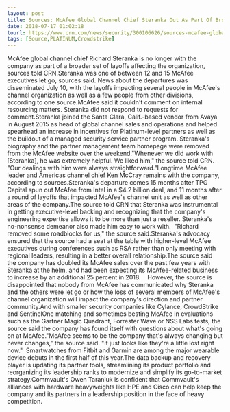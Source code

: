 ```yaml
---
layout: post
title: Sources: McAfee Global Channel Chief Steranka Out As Part Of Broader Set Of Layoffs
date: 2018-07-17 01:02:18
tourl: https://www.crn.com/news/security/300106626/sources-mcafee-global-channel-chief-steranka-out-as-part-of-broader-set-of-layoffs.htm
tags: [Source,PLATINUM,Crowdstrike]
---
```

McAfee global channel chief Richard Steranka is no longer with the company as part of a broader set of layoffs affecting the organization, sources told CRN.Steranka was one of between 12 and 15 McAfee executives let go, sources said. News about the departures was disseminated July 10, with the layoffs impacting several people in McAfee's channel organization as well as a few people from other divisions, according to one source.McAfee said it couldn't comment on internal resourcing matters. Steranka did not respond to requests for comment.Steranka joined the Santa Clara, Calif.-based vendor from Avaya in August 2015 as head of global channel sales and operations and helped spearhead an increase in incentives for Platinum-level partners as well as the buildout of a managed security service partner program. Steranka's biography and the partner management team homepage were removed from the McAfee website over the weekend."Whenever we did work with [Steranka], he was extremely helpful. We liked him," the source told CRN. "Our dealings with him were always straightforward."Longtime McAfee leader and Americas channel chief Ken McCray remains with the company, according to sources.Steranka's departure comes 15 months after TPG Capital spun out McAfee from Intel in a $4.2 billion deal, and 11 months after a round of layoffs that impacted McAfee's channel unit as well as other areas of the company.The source told CRN that Steranka was instrumental in getting executive-level backing and recognizing that the company's engineering expertise allows it to be more than just a reseller. Steranka's no-nonsense demeanor also made him easy to work with.  "Richard removed some roadblocks for us," the source said.Steranka's advocacy ensured that the source had a seat at the table with higher-level McAfee executives during conferences such as RSA rather than only meeting with regional leaders, resulting in a better overall relationship.The source said the company has doubled its McAfee sales over the past few years with Steranka at the helm, and had been expecting its McAfee-related business to increase by an additional 25 percent in 2018.    However, the source is disappointed that nobody from McAfee has communicated why Steranka and the others were let go or how the loss of several members of McAfee's channel organization will impact the company's direction and partner community.And with smaller security companies like Cylance, CrowdStrike and SentinelOne matching and sometimes besting McAfee in evaluations such as the Gartner Magic Quadrant, Forrester Wave or NSS Labs tests, the source said the company has found itself with questions about what's going on at McAfee."McAfee seems to be the company that's always changing but never changes," the source said. "It just looks like they're a little lost right now."  Smartwatches from Fitbit and Garmin are among the major wearable device debuts in the first half of this year.The data backup and recovery player is updating its partner tools, streamlining its product portfolio and reorganizing its leadership ranks to modernize and simplify its go-to-market strategy.Commvault's Owen Taraniuk is confident that Commvault's alliances with hardware heavyweights like HPE and Cisco can help keep the company and its partners in a leadership position in the face of heavy competition. 
